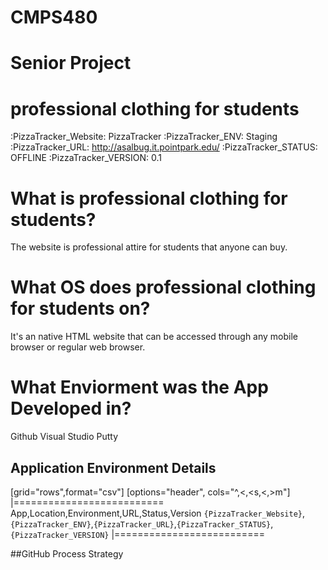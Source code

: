 # CMPS480
# Senior Project
# professional clothing for students




:PizzaTracker_Website: PizzaTracker
:PizzaTracker_ENV: Staging
:PizzaTracker_URL: http://asalbug.it.pointpark.edu/
:PizzaTracker_STATUS: OFFLINE
:PizzaTracker_VERSION: 0.1

# What is professional clothing for students?
The website is professional attire for students that anyone can buy.

# What OS does professional clothing for students on?
It's an native HTML website that can be accessed through any mobile browser or regular web browser.


# What Enviorment was the App Developed in?
 Github
 Visual Studio
 Putty 





## Application Environment Details

[grid="rows",format="csv"]
[options="header", cols="^,<,<s,<,>m"]
|==========================
App,Location,Environment,URL,Status,Version
`{PizzaTracker_Website}`,`{PizzaTracker_ENV}`,`{PizzaTracker_URL}`,`{PizzaTracker_STATUS}`,`{PizzaTracker_VERSION}`
|==========================


##GitHub Process Strategy 

